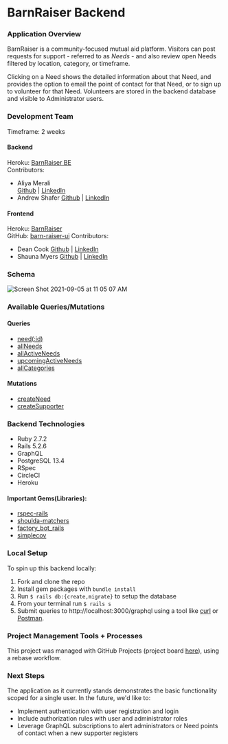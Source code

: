 # BarnRaiser Backend

### Application Overview
BarnRaiser is a community-focused mutual aid platform. Visitors can post requests for support - referred to as _Needs_ - and also review open Needs filtered by location, category, or timeframe.

Clicking on a Need shows the detailed information about that Need, and provides the option to email the point of contact for that Need, or to sign up to volunteer for that Need. Volunteers are stored in the backend database and visible to Administrator users.

### Development Team
Timeframe: 2 weeks  

#### Backend
Heroku: [BarnRaiser BE](https://barn-raiser-be.herokuapp.com/)    
Contributors:
- Aliya Merali  
   [Github](https://github.com/aliyamerali) | [LinkedIn](https://www.linkedin.com/in/aliyamerali/)
- Andrew Shafer
   [Github](https://github.com/Aphilosopher30) | [LinkedIn](https://www.linkedin.com/in/andrew-shafer-0631ab20a/)

#### Frontend
Heroku: [BarnRaiser](https://barn-raiser.herokuapp.com/)   
GitHub: [barn-raiser-ui](https://github.com/Barn-Raiser/barn-raiser-ui/)
Contributors:
- Dean Cook
   [Github](https://github.com/novaraptur) | [LinkedIn](https://www.linkedin.com/in/dean-r-cook/)
- Shauna Myers
   [Github](https://github.com/ShaunaMyers) | [LinkedIn](https://www.linkedin.com/in/shauna-myers/)

### Schema
![Screen Shot 2021-09-05 at 11 05 07 AM](https://user-images.githubusercontent.com/5446926/132135254-3b35a83d-fd4b-4b63-9d0e-27b3a77929d9.png)

### Available Queries/Mutations
#### Queries
- [need(:id)](https://github.com/Barn-Raiser/project-planning/blob/main/contracts/need_JSON_Contract.md)
- [allNeeds](https://github.com/Barn-Raiser/project-planning/blob/main/contracts/allNeeds_JSON_Contract.md)
- [allActiveNeeds](https://github.com/Barn-Raiser/project-planning/blob/main/contracts/allActiveNeeds_JSON_Contract.md)
- [upcomingActiveNeeds](https://github.com/Barn-Raiser/project-planning/blob/main/contracts/upcomingActiveNeeds_JSON_Contract.md)
- [allCategories](https://github.com/Barn-Raiser/project-planning/blob/main/contracts/allCategories_JSON_Contract.md)

#### Mutations
- [createNeed](https://github.com/Barn-Raiser/project-planning/blob/main/contracts/createNeed_JSON_Contract.md)
- [createSupporter](https://github.com/Barn-Raiser/project-planning/blob/main/contracts/createSupporter_JSON_Contract.md)

### Backend Technologies
- Ruby 2.7.2
- Rails 5.2.6
- GraphQL
- PostgreSQL 13.4
- RSpec
- CircleCI
- Heroku

#### Important Gems(Libraries):
* [rspec-rails](https://github.com/rspec/rspec-rails)
* [shoulda-matchers](https://github.com/thoughtbot/shoulda-matchers)
* [factory_bot_rails](https://github.com/thoughtbot/factory_bot_rails)
* [simplecov](https://github.com/simplecov-ruby/simplecov)

### Local Setup
To spin up this backend locally:
1. Fork and clone the repo
2. Install gem packages with `bundle install`
3. Run `$ rails db:{create,migrate}` to setup the database
4. From your terminal run `$ rails s`
5. Submit queries to http://localhost:3000/graphql using a tool like [curl](https://curl.se/) or [Postman](https://www.postman.com/).

### Project Management Tools + Processes
This project was managed with GitHub Projects (project board [here](https://github.com/orgs/Barn-Raiser/projects/1)), using a rebase workflow.

### Next Steps
The application as it currently stands demonstrates the basic functionality scoped for a single user. In the future, we'd like to:
* Implement authentication with user registration and login
* Include authorization rules with user and administrator roles
* Leverage GraphQL subscriptions to alert administrators or Need points of contact when a new supporter registers

